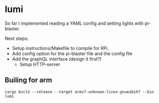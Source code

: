 # lumi

So far I implemented reading a YAML config and setting lights with
pi-blaster.

Next steps:
- Setup instructions/Makefile to compile for RPi.
- Add config option for the pi-blaster file and the config file
- Add the graphQL interface (design it first?)
  - Setup HTTP-server
  
## Builing for arm

    cargo build --release --target armv7-unknown-linux-gnueabihf --bin lumi
